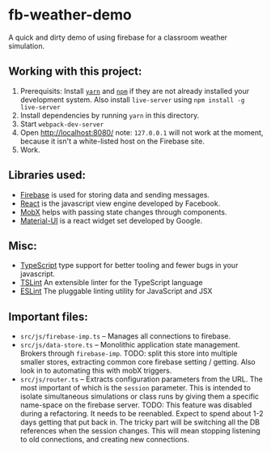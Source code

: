 # fb-weather-demo

A quick and dirty demo of using firebase for a classroom weather simulation.


## Working with this project:

1. Prerequisits: Install [`yarn`](https://yarnpkg.com/) and [`npm`](https://www.npmjs.com/)
if they are not already installed  your development system.  Also install `live-server` using `npm install -g live-server`
2. Install dependencies by running `yarn` in this directory.
3. Start `webpack-dev-server`
4. Open [http://localhost:8080/](http://localhost:8080/) note: `127.0.0.1` will not work at the moment, because it isn't a white-listed host on the Firebase site.
5. Work.

## Libraries used:
* [Firebase](https://firebase.google.com/) is used for storing data and sending messages.
* [React](https://facebook.github.io/react/) is the javascript view engine developed by Facebook.
* [MobX](https://github.com/mobxjs/mobx) helps with passing state changes through components.
* [Material-UI](http://www.material-ui.com/) is a react widget set developed by Google.

## Misc:
* [TypeScript](https://www.typescriptlang.org/) type support for better tooling and fewer bugs in your javascript.
* [TSLint](https://palantir.github.io/tslint/) An extensible linter for the TypeScript language
* [ESLint](http://eslint.org/) The pluggable linting utility for JavaScript and JSX

## Important files:
* `src/js/firebase-imp.ts` – Manages all connections to firebase.
* `src/js/data-store.ts` – Monolithic application state management. Brokers through `firebase-imp`. TODO: split this store into multiple smaller stores, extracting common core firebase setting / getting. Also look in to automating this with mobX triggers.
* `src/js/router.ts` – Extracts configuration parameters from the URL.  The most important of which is the `session` parameter. This is intended to isolate simultaneous simulations or class runs by giving them a specific name-space on the firebase server. TODO: This feature was disabled during a refactoring. It needs to be reenabled. Expect to spend about 1-2 days getting that put back in. The tricky part will be switching all the DB references when the session changes. This will mean stopping listening to old connections, and creating new connections.

